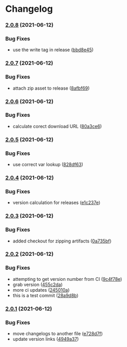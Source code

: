 # Changelog

### [2.0.8](https://www.github.com/winks-vtt/yze-coriolis/compare/v2.0.7...v2.0.8) (2021-06-12)


### Bug Fixes

* use the write tag in release ([bbd8e45](https://www.github.com/winks-vtt/yze-coriolis/commit/bbd8e45c4f0472725cb65933b7ec599f2f357f84))

### [2.0.7](https://www.github.com/winks-vtt/yze-coriolis/compare/v2.0.6...v2.0.7) (2021-06-12)


### Bug Fixes

* attach zip asset to release ([8afbf69](https://www.github.com/winks-vtt/yze-coriolis/commit/8afbf698409e47ec82e1c043e6aa420940cc5c09))

### [2.0.6](https://www.github.com/winks-vtt/yze-coriolis/compare/v2.0.5...v2.0.6) (2021-06-12)


### Bug Fixes

* calculate corect download URL ([80a3ce6](https://www.github.com/winks-vtt/yze-coriolis/commit/80a3ce6b14439af57f87ec65096e001fe65e94a0))

### [2.0.5](https://www.github.com/winks-vtt/yze-coriolis/compare/v2.0.4...v2.0.5) (2021-06-12)


### Bug Fixes

* use correct var lookup ([828df63](https://www.github.com/winks-vtt/yze-coriolis/commit/828df63f9a24814fc7883328f8f05e37d0a57561))

### [2.0.4](https://www.github.com/winks-vtt/yze-coriolis/compare/v2.0.3...v2.0.4) (2021-06-12)


### Bug Fixes

* version calculation for releases ([e1c237e](https://www.github.com/winks-vtt/yze-coriolis/commit/e1c237eeb736354f5c7af3c0efeece297e7d46d4))

### [2.0.3](https://www.github.com/winks-vtt/yze-coriolis/compare/v2.0.2...v2.0.3) (2021-06-12)


### Bug Fixes

* added checkout for zipping artifacts ([0a735bf](https://www.github.com/winks-vtt/yze-coriolis/commit/0a735bfc62f7b913040ce75e796179f7559ab196))

### [2.0.2](https://www.github.com/winks-vtt/yze-coriolis/compare/v2.0.1...v2.0.2) (2021-06-12)


### Bug Fixes

* attempting to get version number from CI ([9c4f78e](https://www.github.com/winks-vtt/yze-coriolis/commit/9c4f78ec8009bdef23ba06fedfe046054a1b445e))
* grab version ([455c2da](https://www.github.com/winks-vtt/yze-coriolis/commit/455c2dab17333fc2fc9700323ba180faec8d4e9c))
* more ci updates ([245010a](https://www.github.com/winks-vtt/yze-coriolis/commit/245010a745ed5dcd1aaadf973cc8c03488d90860))
* this is a test commit ([28a9d8b](https://www.github.com/winks-vtt/yze-coriolis/commit/28a9d8b151480a77d412e8cf465684370dc5ceb9))

### [2.0.1](https://www.github.com/winks-vtt/yze-coriolis/compare/v2.0.0...v2.0.1) (2021-06-12)


### Bug Fixes

* move changelogs to another file ([e728d7f](https://www.github.com/winks-vtt/yze-coriolis/commit/e728d7fb987499c32f9aa0383ccec947b39de633))
* update version links ([4949a37](https://www.github.com/winks-vtt/yze-coriolis/commit/4949a37cc8c7e56565cea3d952922acbd68aa12c))
